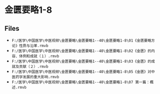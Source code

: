 # 金匮要略1-8

## Files

- `F:/医学\中国医学\中医视频\金匮要略\金匮要略1--40\金匮要略1-8\01《金匮要略方论》性质与沿革.rmvb`
- `F:/医学\中国医学\中医视频\金匮要略\金匮要略1--40\金匮要略1-8\02《金匮》的内容、体例和成就（１）.rmvb`
- `F:/医学\中国医学\中医视频\金匮要略\金匮要略1--40\金匮要略1-8\03《金匮》的成就及贡献（２）.rmvb`
- `F:/医学\中国医学\中医视频\金匮要略\金匮要略1--40\金匮要略1-8\05《金匮》对中医药学发展的重大影响.rmvb`
- `F:/医学\中国医学\中医视频\金匮要略\金匮要略1--40\金匮要略1-8\07 第一篇：概述.rmvb`
